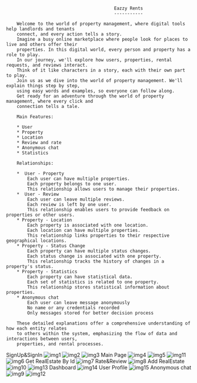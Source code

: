 ````
    
                                         Eazzy Rents
                                         -----------
                                        
    Welcome to the world of property management, where digital tools help landlords and tenants
    connect, and every action tells a story.
    Imagine a busy online marketplace where people look for places to live and others offer their
    properties. In this digital world, every person and property has a role to play.
    In our journey, we'll explore how users, properties, rental requests, and reviews interact.
    Think of it like characters in a story, each with their own part to play.
    Join us as we dive into the world of property management. We'll explain things step by step,
    using easy words and examples, so everyone can follow along.
    Get ready for an adventure through the world of property management, where every click and
    connection tells a tale.
    
    Main Features:
    
    * User
    * Property
    * Location
    * Review and rate
    * Anonymous chat
    * Statistics
    
    Relationships:
    
    *  User - Property
        Each user can have multiple properties.
        Each property belongs to one user.
        This relationship allows users to manage their properties.
    *  User - Review
        Each user can leave multiple reviews.
        Each review is left by one user.
        This relationship enables users to provide feedback on properties or other users.
    * Property - Location
        Each property is associated with one location.
        Each location can have multiple properties.
        This relationship links properties to their respective geographical locations.
    * Property - Status Change
        Each property can have multiple status changes.
        Each status change is associated with one property.
        This relationship tracks the history of changes in a property's status.
    * Property - Statistics
        Each property can have statistical data.
        Each set of statistics is related to one property.
        This relationship stores statistical information about properties.
    * Anonymous chat
        Each user can leave message anonymously
        No name or any credentials recorded
        Only messages stored for better decision process

    These detailed explanations offer a comprehensive understanding of how each entity relates
    to others within the system, emphasizing the flow of data and interactions between users,
    properties, and rental processes.

````
SignUp&SignIn
![img1](https://github.com/00009294/EazzyRents/assets/73280255/46a74b17-f4d0-4590-9b5e-3751d93dcf04) 
![img2](https://github.com/00009294/EazzyRents/assets/73280255/f76d4ffd-b6a2-482d-8e9d-a4813edc270e)
![img3](https://github.com/00009294/EazzyRents/assets/73280255/16fcd084-f0bc-40de-ba85-b06c95690070)
Main Page
![img4](https://github.com/00009294/EazzyRents/assets/73280255/170fb4f8-ae0c-4647-982a-97bcfbbca256)
![img5](https://github.com/00009294/EazzyRents/assets/73280255/3b97320b-6085-49b2-8afc-5d13d5c00b97)
![img11](https://github.com/00009294/EazzyRents/assets/73280255/f4588fa3-0f17-4c3b-8b9d-3e171f60f820)
![img6](https://github.com/00009294/EazzyRents/assets/73280255/70d72eca-2bbe-4490-a32c-772612a834ec)
Get RealEstate By Id
![img7](https://github.com/00009294/EazzyRents/assets/73280255/33671a36-9828-4d90-ba73-2021a474a18f)
Rate&Review
![img8](https://github.com/00009294/EazzyRents/assets/73280255/63dfccf9-3c17-4f9d-b7b1-c80d159e17eb)
Add RealEstate
![img10](https://github.com/00009294/EazzyRents/assets/73280255/adc58790-f5b5-45f5-a170-b3621a591f01)
![img13](https://github.com/00009294/EazzyRents/assets/73280255/aaa3c49a-624a-40c7-83a3-a21c531206b9)
Dashboard
![img14](https://github.com/00009294/EazzyRents/assets/73280255/e7666146-1fb7-4397-a5e5-7ff7517066f8)
User Profile
![img15](https://github.com/00009294/EazzyRents/assets/73280255/5b71266b-2c01-43e4-a3a2-3c39e89a977b)
Anonymous chat
![img9](https://github.com/00009294/EazzyRents/assets/73280255/3abcc63e-69e1-42c9-805e-653b5728ff4f)
![img12](https://github.com/00009294/EazzyRents/assets/73280255/b59bee87-7023-47a2-a8a7-9d42dd7ca538)




